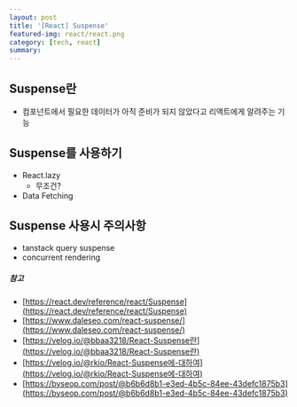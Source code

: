 ```yaml
---
layout: post
title: '[React] Suspense'
featured-img: react/react.png
category: [tech, react]
summary:
---
```


## Suspense란
- 컴포넌트에서 필요한 데이터가 아직 준비가 되지 않았다고 리액트에게 알려주는 기능

## Suspense를 사용하기
- React.lazy
  - 무조건?
- Data Fetching

## Suspense 사용시 주의사항
- tanstack query suspense
- concurrent rendering

##### 참고
- [https://react.dev/reference/react/Suspense](https://react.dev/reference/react/Suspense)
- [https://www.daleseo.com/react-suspense/](https://www.daleseo.com/react-suspense/)
- [https://velog.io/@bbaa3218/React-Suspense란](https://velog.io/@bbaa3218/React-Suspense란)
- [https://velog.io/@rkio/React-Suspense에-대하여](https://velog.io/@rkio/React-Suspense에-대하여)
- [https://byseop.com/post/@b6b6d8b1-e3ed-4b5c-84ee-43defc1875b3](https://byseop.com/post/@b6b6d8b1-e3ed-4b5c-84ee-43defc1875b3)
